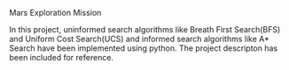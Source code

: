 Mars Exploration Mission


In this project, uninformed search algorithms like Breath First Search(BFS) and Uniform Cost Search(UCS) and informed search algorithms like A* Search have been implemented using python. The project descripton has been included for reference. 
